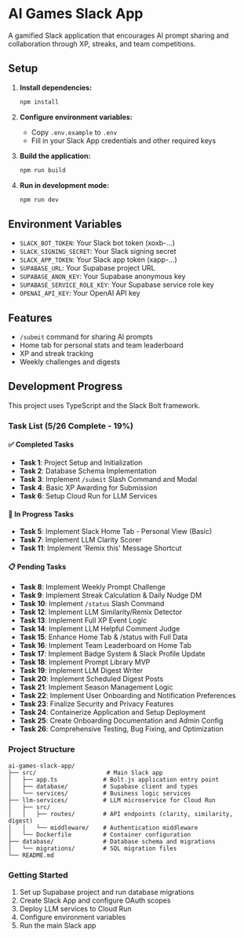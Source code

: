 # AI Games Slack App

A gamified Slack application that encourages AI prompt sharing and collaboration through XP, streaks, and team competitions.

## Setup

1. **Install dependencies:**
   ```bash
   npm install
   ```

2. **Configure environment variables:**
   - Copy `.env.example` to `.env`
   - Fill in your Slack App credentials and other required keys

3. **Build the application:**
   ```bash
   npm run build
   ```

4. **Run in development mode:**
   ```bash
   npm run dev
   ```

## Environment Variables

- `SLACK_BOT_TOKEN`: Your Slack bot token (xoxb-...)
- `SLACK_SIGNING_SECRET`: Your Slack signing secret
- `SLACK_APP_TOKEN`: Your Slack app token (xapp-...)
- `SUPABASE_URL`: Your Supabase project URL
- `SUPABASE_ANON_KEY`: Your Supabase anonymous key
- `SUPABASE_SERVICE_ROLE_KEY`: Your Supabase service role key
- `OPENAI_API_KEY`: Your OpenAI API key

## Features

- `/submit` command for sharing AI prompts
- Home tab for personal stats and team leaderboard
- XP and streak tracking
- Weekly challenges and digests

## Development Progress

This project uses TypeScript and the Slack Bolt framework.

### Task List (5/26 Complete - 19%)

#### ✅ Completed Tasks
- **Task 1**: Project Setup and Initialization
- **Task 2**: Database Schema Implementation  
- **Task 3**: Implement `/submit` Slash Command and Modal
- **Task 4**: Basic XP Awarding for Submission
- **Task 6**: Setup Cloud Run for LLM Services

#### 🔄 In Progress Tasks
- **Task 5**: Implement Slack Home Tab - Personal View (Basic)
- **Task 7**: Implement LLM Clarity Scorer
- **Task 11**: Implement 'Remix this' Message Shortcut

#### 📋 Pending Tasks
- **Task 8**: Implement Weekly Prompt Challenge
- **Task 9**: Implement Streak Calculation & Daily Nudge DM
- **Task 10**: Implement `/status` Slash Command
- **Task 12**: Implement LLM Similarity/Remix Detector
- **Task 13**: Implement Full XP Event Logic
- **Task 14**: Implement LLM Helpful Comment Judge
- **Task 15**: Enhance Home Tab & /status with Full Data
- **Task 16**: Implement Team Leaderboard on Home Tab
- **Task 17**: Implement Badge System & Slack Profile Update
- **Task 18**: Implement Prompt Library MVP
- **Task 19**: Implement LLM Digest Writer
- **Task 20**: Implement Scheduled Digest Posts
- **Task 21**: Implement Season Management Logic
- **Task 22**: Implement User Onboarding and Notification Preferences
- **Task 23**: Finalize Security and Privacy Features
- **Task 24**: Containerize Application and Setup Deployment
- **Task 25**: Create Onboarding Documentation and Admin Config
- **Task 26**: Comprehensive Testing, Bug Fixing, and Optimization

### Project Structure

```
ai-games-slack-app/
├── src/                    # Main Slack app
│   ├── app.ts             # Bolt.js application entry point
│   ├── database/          # Supabase client and types
│   └── services/          # Business logic services
├── llm-services/          # LLM microservice for Cloud Run
│   ├── src/
│   │   ├── routes/        # API endpoints (clarity, similarity, digest)
│   │   └── middleware/    # Authentication middleware
│   └── Dockerfile         # Container configuration
├── database/              # Database schema and migrations
│   └── migrations/        # SQL migration files
└── README.md
```

### Getting Started

1. Set up Supabase project and run database migrations
2. Create Slack App and configure OAuth scopes
3. Deploy LLM services to Cloud Run
4. Configure environment variables
5. Run the main Slack app